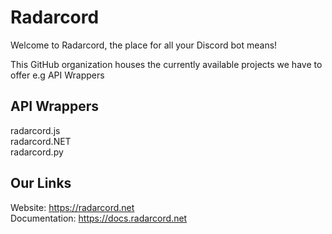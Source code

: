 # Radarcord

Welcome to Radarcord, the place for all your Discord bot means!

This GitHub organization houses the currently available projects we have to offer e.g API Wrappers

## API Wrappers

radarcord.js  
radarcord.NET  
radarcord.py  

## Our Links

Website: https://radarcord.net  
Documentation: https://docs.radarcord.net
